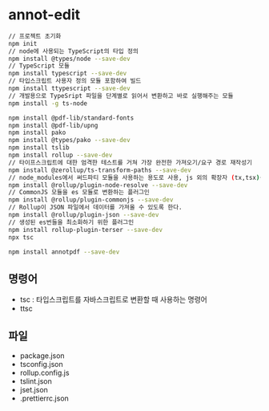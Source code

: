 # annot-edit

```bash
// 프로젝트 초기화
npm init
// node에 사용되는 TypeScript의 타입 정의
npm install @types/node --save-dev
// TypeScript 모듈
npm install typescript --save-dev
// 타입스크립트 사용자 정의 모듈 포함하여 빌드
npm install ttypescript --save-dev
// 개발용으로 TypeSript 파일을 단계별로 읽어서 변환하고 바로 실행해주는 모듈
npm install -g ts-node
```

```bash
npm install @pdf-lib/standard-fonts
npm install @pdf-lib/upng
npm install pako
npm install @types/pako --save-dev
npm install tslib
npm install rollup --save-dev
// 타이프스크립트에 대한 엄격한 테스트를 거쳐 가장 완전한 가져오기/요구 경로 재작성기
npm install @zerollup/ts-transform-paths --save-dev
// node_modules에서 써드파티 모듈을 사용하는 용도로 사용, js 외의 확장자 (tx,tsx)를 불러오기 위해서도 필요함
npm install @rollup/plugin-node-resolve --save-dev
// CommonJS 모듈을 es 모듈로 변환하는 플러그인
npm install @rollup/plugin-commonjs --save-dev
// Rollup이 JSON 파일에서 데이터를 가져올 수 있도록 한다.
npm install @rollup/plugin-json --save-dev
// 생성된 es번들을 최소화하기 위한 플러그인
npm install rollup-plugin-terser --save-dev
npx tsc
```

```bash
npm install annotpdf --save-dev
```

## 명령어

- tsc : 타입스크립트를 자바스크립트로 변환할 때 사용하는 명령어
- ttsc

## 파일

- package.json
- tsconfig.json
- rollup.config.js
- tslint.json
- jset.json
- .prettierrc.json
